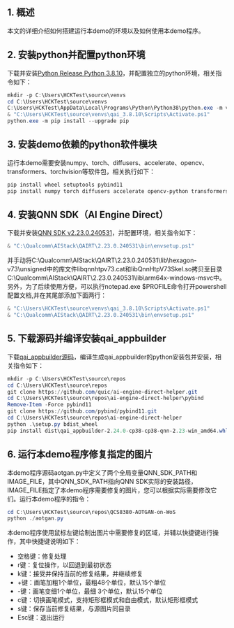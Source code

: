 ## 1. 概述

本文的详细介绍如何搭建运行本demo的环境以及如何使用本demo程序。

## 2. 安装python并配置python环境
下载并安装[Python Release Python 3.8.10](https://www.python.org/downloads/release/python-3810/)，并配置独立的python环境，相关指令如下：
```powershell
mkdir -p C:\Users\HCKTest\source\venvs
cd C:\Users\HCKTest\source\venvs
C:\Users\HCKTest\AppData\Local\Programs\Python\Python38\python.exe -m venv qai_3.8.10
& "C:\Users\HCKTest\source\venvs\qai_3.8.10\Scripts\Activate.ps1"
python.exe -m pip install --upgrade pip
```

## 3. 安装demo依赖的python软件模块
运行本demo需要安装numpy、torch、diffusers、accelerate、opencv、transformers、torchvision等软件包，相关执行如下：
```powershell
pip install wheel setuptools pybind11
pip install numpy torch diffusers accelerate opencv-python transformers torchvision
```

## 4. 安装QNN SDK（AI Engine Direct）
下载并安装[QNN SDK v2.23.0.240531](https://qpm.qualcomm.com/#/main/tools/details/qualcomm_ai_engine_direct)，并配置环境，相关指令如下：
```powershell
& "C:\Qualcomm\AIStack\QAIRT\2.23.0.240531\bin\envsetup.ps1"
```
并手动将C:\Qualcomm\AIStack\QAIRT\2.23.0.240531\lib\hexagon-v73\unsigned中的库文件libqnnhtpv73.cat和libQnnHtpV73Skel.so拷贝至目录C:\Qualcomm\AIStack\QAIRT\2.23.0.240531\lib\arm64x-windows-msvc中。另外，为了后续使用方便，可以执行notepad.exe $PROFILE命令打开powershell配置文档,并在其尾部添加下面两行：
```powershell
& "C:\Users\HCKTest\source\venvs\qai_3.8.10\Scripts\Activate.ps1"
& "C:\Qualcomm\AIStack\QAIRT\2.23.0.240531\bin\envsetup.ps1"
```

## 5. 下载源码并编译安装qai_appbuilder
下载[qai_appbuilder源码](https://github.com/quic/ai-engine-direct-helper)，编译生成qai_appbuilder的python安装包并安装，相关指令如下：
```powershell
mkdir -p C:\Users\HCKTest\source\repos
cd C:\Users\HCKTest\source\repos
git clone https://github.com/quic/ai-engine-direct-helper.git
cd C:\Users\HCKTest\source\repos\ai-engine-direct-helper\pybind
Remove-Item -Force pybind11
git clone https://github.com/pybind/pybind11.git
cd C:\Users\HCKTest\source\repos\ai-engine-direct-helper
python .\setup.py bdist_wheel
pip install dist\qai_appbuilder-2.24.0-cp38-cp38-qnn-2.23-win_amd64.whl
```

## 6. 运行本demo程序修复指定的图片
本demo程序源码aotgan.py中定义了两个全局变量QNN_SDK_PATH和IMAGE_FILE，其中QNN_SDK_PATH指向QNN SDK实际的安装路径，IMAGE_FILE指定了本demo程序需要修复的图片，您可以根据实际需要修改它们。运行本demo程序的指令：
```powershell
cd C:\Users\HCKTest\source\repos\QCS8380-AOTGAN-on-WoS
python ./aotgan.py
```
本demo程序使用鼠标左键绘制出图片中需要修复的区域，并辅以快捷键进行操作，其中快捷键说明如下：
- 空格键：修复处理
- r键：复位操作，以回退到最初状态
- k键：接受并保持当前的修复结果，并继续修复
- +键：画笔加粗1个单位，最粗48个单位，默认15个单位
- -键：画笔变细1个单位，最细 3个单位，默认15个单位
- c键：切换画笔模式，支持矩形框模式和自由模式，默认矩形框模式
- s键：保存当前修复结果，与源图片同目录
- Esc键：退出运行
